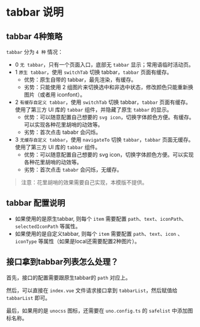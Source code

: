 # tabbar 说明

## tabbar 4种策略

`tabbar` 分为 `4 种` 情况：

- 0 `无 tabbar`，只有一个页面入口，底部无 `tabbar` 显示；常用语临时活动页。
- 1 `原生 tabbar`，使用 `switchTab` 切换 tabbar，`tabbar` 页面有缓存。
  - 优势：原生自带的 tabbar，最先渲染，有缓存。
  - 劣势：只能使用 2 组图片来切换选中和非选中状态，修改颜色只能重新换图片（或者用 iconfont）。
- 2 `有缓存自定义 tabbar`，使用 `switchTab` 切换 tabbar，`tabbar` 页面有缓存。使用了第三方 UI 库的 `tabbar` 组件，并隐藏了原生 `tabbar` 的显示。
  - 优势：可以随意配置自己想要的 `svg icon`，切换字体颜色方便。有缓存。可以实现各种花里胡哨的动效等。
  - 劣势：首次点击 tababr 会闪烁。
- 3 `无缓存自定义 tabbar`，使用 `navigateTo` 切换 `tabbar`，`tabbar` 页面无缓存。使用了第三方 UI 库的 `tabbar` 组件。
  - 优势：可以随意配置自己想要的 svg icon，切换字体颜色方便。可以实现各种花里胡哨的动效等。
  - 劣势：首次点击 `tababr` 会闪烁，无缓存。


> 注意：花里胡哨的效果需要自己实现，本模版不提供。

## tabbar 配置说明

- 如果使用的是原生tabbar, 则每个 `item` 需要配置 `path`、`text`、`iconPath`、`selectedIconPath` 等属性。
- 如果使用的是自定义tabbar, 则每个 `item` 需要配置 `path`、`text`、`icon` 、`iconType` 等属性（如果是local还需要配置2种图片）。

## 接口拿到tabbar列表怎么处理？

首先，接口的配置需要跟原生tabbar的 `path` 对应上。

然后，可以直接在 `index.vue` 文件请求接口拿到 `tabbarList`，然后赋值给 `tabbarList` 即可。

最后，如果用的是 `unocss` 图标，还需要在 `uno.config.ts` 的 `safelist` 中添加图标名称。